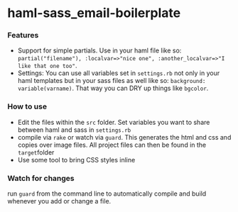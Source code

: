 haml-sass_email-boilerplate
===========================

### Features

* Support for simple partials. Use in your haml file like so: ```partial("filename"), :localvar=>"nice one", :another_localvar=>"I like that one too"```.
* Settings: You can use all variables set in ```settings.rb``` not only in your haml templates but in your sass files as well like so:  ```background: variable(varname)```. That way you can DRY up things like ```bgcolor```.

### How to use

* Edit the files within the ```src``` folder. Set variables you want to share between haml and sass in ```settings.rb```
* compile via ```rake``` or watch via ```guard```. This generates the html and css and copies over image files. All project files can then be found in the ```target```folder
* Use some tool to bring CSS styles inline

### Watch for changes 

run ```guard``` from the command line to automatically compile and build whenever you add or change a file.
